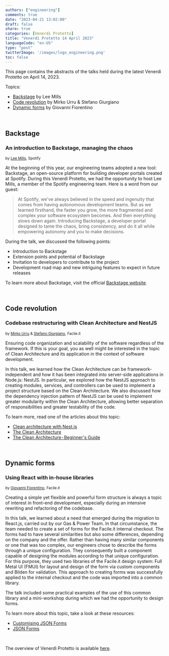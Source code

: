 ```yaml
---
authors: ["engineering"]
comments: true
date: "2023-04-21 13:02:00"
draft: false
share: true
categories: [Venerdì Protetto]
title: "Venerdì Protetto 14 April 2023"
languageCode: "en-US"
type: "post"
twitterImage: '/images/logo_engineering.png'
toc: false
---
```


This page contains the abstracts of the talks held during the latest Venerdì Protetto on April 14, 2023. 

Topics: 

- [Backstage](#backstage) by Lee Mills  
- [Code revolution](#code-revolution) by Mirko Urru & Stefano Giurgiano 
- [Dynamic forms](#dynamic-forms) by Giovanni Fiorentino 

<br>

## Backstage 

### An introduction to Backstage, managing the chaos

<sup>by [Lee Mills](https://www.linkedin.com/in/codetoy/), Spotify</sup>

At the beginning of this year, our engineering teams adopted a new tool: Backstage, an open-source platform for building developer portals created at Spotify. During this Venerdì Protetto, we had the opportunity to host Lee Mills, a member of the Spotify engineering team. Here is a word from our guest:  

> At Spotify, we've always believed in the speed and ingenuity that comes from having autonomous development teams. But as we learned firsthand, the faster you grow, the more fragmented and complex your software ecosystem becomes. And then everything slows down again. Introducing Backstage, a developer portal designed to tame the chaos, bring consistency, and do it all while empowering autonomy and you to make decisions.
>

During the talk, we discussed the following points:

-   Introduction to Backstage
-   Extension points and potential of Backstage
-   Invitation to developers to contribute to the project
-   Development road map and new intriguing features to expect in future releases

To learn more about Backstage, visit the official [Backstage website](https://backstage.io/docs/overview/what-is-backstage/ "https://backstage.io/docs/overview/what-is-backstage/").

<br>

## Code revolution

### Codebase restructuring with Clean Architecture and NestJS

<sup>by [Mirko Urru](https://www.linkedin.com/in/mirkourru/) & [Stefano Giurgiano](https://www.linkedin.com/in/stefano-giurgiano-023545150/), Facile.it</sup>

Ensuring code organization and scalability of the software regardless of the framework. If this is your goal, you as well might be interested in the topic of Clean Architecture and its application in the context of software development.

In this talk, we learned how the Clean Architecture can be framework-independent and how it has been integrated into server-side applications in Node.js: NestJS. In particular, we explored how the NestJS approach to creating modules, services, and controllers can be used to implement a project structure based on the Clean Architecture. We also discussed how the dependency injection pattern of NestJS can be used to implement greater modularity within the Clean Architecture, allowing better separation of responsibilities and greater testability of the code.

To learn more, read one of the articles about this topic:

-   [Clean architecture with Nest.js](https://medium.com/@jonathan.pretre91/clean-architecture-with-nestjs-e089cef65045 "https://medium.com/@jonathan.pretre91/clean-architecture-with-nestjs-e089cef65045")
-   [The Clean Architecture](https://blog.cleancoder.com/uncle-bob/2012/08/13/the-clean-architecture.html "https://blog.cleancoder.com/uncle-bob/2012/08/13/the-clean-architecture.html")
-   [The Clean Architecture - Beginner's Guide](https://betterprogramming.pub/the-clean-architecture-beginners-guide-e4b7058c1165 "https://betterprogramming.pub/the-clean-architecture-beginners-guide-e4b7058c1165")  

<br>

## Dynamic forms

### Using React with in-house libraries

<sup>by [Giovanni Fiorentino](https://www.linkedin.com/in/giovanni-fiorentino-25004b74/), Facile.it</sup>

Creating a simple yet flexible and powerful form structure is always a topic of interest in front-end development, especially during an intensive rewriting and refactoring of the codebase.

In this talk, we learned about a need that emerged during the migration to React.js, carried out by our Gas & Power Team. In that circumstance, the team needed to create a set of forms for the Facile.it internal checkout. The forms had to have several similarities but also some differences, depending on the company and the offer. Rather than having many similar components or one that was too complex, our engineers chose to describe the forms through a unique configuration. They consequently built a component capable of designing the modules according to that unique configuration. For this purpose, they used two libraries of the Facile.it design system: Full Metal UI (FMUI) for layout and design of the form via custom components and Bilden for validation. This approach to creating forms was successfully applied to the internal checkout and the code was imported into a common library.

The talk included some practical examples of the use of this common library and a mini-workshop during which we had the opportunity to design forms.

To learn more about this topic, take a look at these resources:

- [Customising JSON Forms](https://kukshalkanishka.medium.com/customising-json-forms-7fc75f627fff)
- [JSON Forms](https://jsonforms.io/)

<br>

The overview of Venerdì Protetto is available [here](https://engineering.facile.it/categories/venerdi-protetto/).
